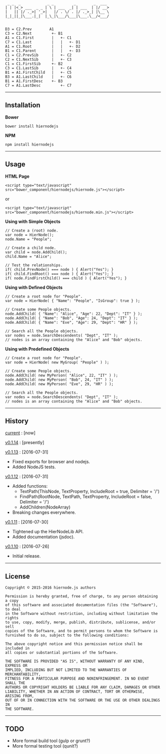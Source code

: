 

	 _ _  _            _ _         _        _  ___ 
	| | |<_> ___  _ _ | \ | ___  _| | ___  | |/ __>
	|   || |/ ._>| '_>|   |/ . \/ . |/ ._>_| |\__ \
	|_|_||_|\___.|_|  |_\_|\___/\___|\___.\__/<___/
	                                             

	D3 = C2.Prev        A1
	C3 = C2.Next         +- B1
	A1 = C1.First        |   +- C1
	C7 = C1.Last         |   |   +- D1
	A1 = C1.Root         |   |   +- D2
	B1 = C1.Parent       |   |   +- D3
	C1 = C2.PrevSib      |   +- C2
	C2 = C1.NextSib      |   +- C3
	C1 = C1.FirstSib     +- B2
	C3 = C1.LastSib      |   +- C4
	B1 = A1.FirstChild   |   +- C5
	B3 = A1.LastChild    |   +- C6
	B1 = A1.FirstDesc    +- B3
	C7 = A1.LastDesc         +- C7

---------------------------------------------------------------------

## Installation

**Bower**

	bower install hiernodejs

**NPM**

	npm install hiernodejs

---------------------------------------------------------------------

## Usage

**HTML Page**

	<script type="text/javascript" src="bower_component/hiernodejs/hiernode.js"></script>

or

	<script type="text/javascript" src="bower_component/hiernodejs/hiernode.min.js"></script>


**Using with Simple Objects**

	// Create a (root) node.
	var node = HierNode();
	node.Name = "People";
	
	// Create a child node.
	var child = node.AddChild();
	child.Name = "Alice";
	
	// Test the relationships.
	if( child.PrevNode() === node ) { Alert("Yes"); }
	if( child.FindRoot() === node ) { Alert("Yes"); }
	if( node.FindFirstChild() === child ) { Alert("Yes"); }

**Using with Defined Objects**

	// Create a root node for "People".
	var node = HierNode( { "Name": "People", "IsGroup": true } );
	
	// Create some People objects.
	node.AddChild( { "Name": "Alice", "Age": 22, "Dept": "IT" } );
	node.AddChild( { "Name": "Bob", "Age": 24, "Dept": "IT" } );
	node.AddChild( { "Name": "Eve", "Age": 29, "Dept": "HR" } );

	// Search all the People objects.
	var nodes = node.SearchDescendents( "Dept", "IT" );
	// nodes is an array containing the "Alice" and "Bob" objects.

**Using with Predefined Objects**

	// Create a root node for "People".
	var node = HierNode( new MyGroup( "People" ) );
	
	// Create some People objects.
	node.AddChild( new MyPerson( "Alice", 22, "IT" ) );
	node.AddChild( new MyPerson( "Bob", 24, "IT" ) );
	node.AddChild( new MyPerson( "Eve", 29, "HR" ) );

	// Search all the People objects.
	var nodes = node.SearchDescendents( "Dept", "IT" );
	// nodes is an array containing the "Alice" and "Bob" objects.


---------------------------------------------------------------------

## History

[current](https://github.com/agbowlin/hiernodejs/tree/master) : [now]

[v0.1.14](https://github.com/agbowlin/hiernodejs/tree/v0.1.14) : [presently]


[v0.1.13](https://github.com/agbowlin/hiernodejs/tree/v0.1.13) : [2016-07-31]
- Fixed exports for browser and nodejs.
- Added NodeJS tests.

[v0.1.12](https://github.com/agbowlin/hiernodejs/tree/v0.1.12) : [2016-07-31]
- Added functions:
	- TextPath(ThisNode, TextProperty, IncludeRoot = true, Delimiter = '/')
	- FindPath(RootNode, TextPath, TextProperty, IncludeRoot = false, Delimiter = '/')
	- AddChildren(NodeArray)
- Breaking changes everywhere.
	
[v0.1.11](https://github.com/agbowlin/hiernodejs/tree/v0.1.11) : [2016-07-30]
- Tightened up the HierNodeLib API.
- Added documentation (jsdoc).

[v0.1.10](https://github.com/agbowlin/hiernodejs/tree/v0.1.10) : [2016-07-26]
- Initial release.

---------------------------------------------------------------------

## License

	Copyright © 2015-2016 hiernode.js authors
	
	Permission is hereby granted, free of charge, to any person obtaining a copy
	of this software and associated documentation files (the "Software"), to deal
	in the Software without restriction, including without limitation the rights
	to use, copy, modify, merge, publish, distribute, sublicense, and/or sell
	copies of the Software, and to permit persons to whom the Software is
	furnished to do so, subject to the following conditions:
	
	The above copyright notice and this permission notice shall be included in
	all copies or substantial portions of the Software.
	
	THE SOFTWARE IS PROVIDED "AS IS", WITHOUT WARRANTY OF ANY KIND, EXPRESS OR
	IMPLIED, INCLUDING BUT NOT LIMITED TO THE WARRANTIES OF MERCHANTABILITY,
	FITNESS FOR A PARTICULAR PURPOSE AND NONINFRINGEMENT. IN NO EVENT SHALL THE
	AUTHORS OR COPYRIGHT HOLDERS BE LIABLE FOR ANY CLAIM, DAMAGES OR OTHER
	LIABILITY, WHETHER IN AN ACTION OF CONTRACT, TORT OR OTHERWISE, ARISING FROM,
	OUT OF OR IN CONNECTION WITH THE SOFTWARE OR THE USE OR OTHER DEALINGS IN
	THE SOFTWARE.

---------------------------------------------------------------------

## TODO

- More formal build tool (gulp or grunt?)
- More formal testing tool (qunit?)
